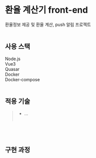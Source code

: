 # 환율 계산기 front-end
환율정보 제공 및 환율 계산, push 알림 프로젝트
<br/>
<br/>

## 사용 스택
Node.js <br/>
Vue3 <br/>
Quasar <br/>
Docker <br/>
Docker-compose <br/>
<br/>

## 적용 기술
> - ... <br/><br/>
<br/>
<br/>

## 구현 과정
